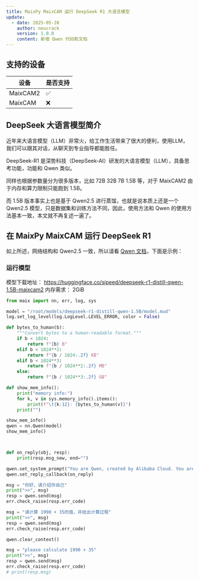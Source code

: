 ```yaml
---
title: MaixPy MaixCAM 运行 DeepSeek R1 大语言模型
update:
  - date: 2025-05-28
    author: neucrack
    version: 1.0.0
    content: 新增 Qwen 代码和文档
---
```


## 支持的设备

| 设备      | 是否支持 |
| -------- | ------- |
| MaixCAM2 | ✅ |
| MaixCAM  | ❌ |


## DeepSeek 大语言模型简介

近年来大语言模型（LLM）非常火，给工作生活带来了很大的便利，使用LLM，我们可以跟其对话，从聊天到专业指导都能胜任。

DeepSeek-R1 是深势科技（DeepSeek-AI）研发的大语言模型（LLM），具备思考功能，功能和 Qwen 类似。

同样也根据参数量分为很多版本，比如 72B 32B 7B 1.5B 等，对于 MaixCAM2 由于内存和算力限制只能跑到 1.5B。

而 1.5B 版本事实上也是基于 Qwen2.5 进行蒸馏，也就是说本质上还是一个 Qwen2.5 模型，只是数据集和训练方法不同，因此，使用方法和 Qwen 的使用方法基本一致，本文就不再复述一遍了。

## 在 MaixPy MaixCAM 运行 DeepSeek R1

如上所述，网络结构和 Qwen2.5 一致，所以请看 [Qwen 文档](./llm_qwen.md)，下面是示例：

### 运行模型

模型下载地址： https://huggingface.co/sipeed/deepseek-r1-distill-qwen-1.5B-maixcam2
内存需求： 2GiB

```python
from maix import nn, err, log, sys

model = "/root/models/deepseek-r1-distill-qwen-1.5B/model.mud"
log.set_log_level(log.LogLevel.LEVEL_ERROR, color = False)

def bytes_to_human(b):
    """Convert bytes to a human-readable format."""
    if b < 1024:
        return f"{b} B"
    elif b < 1024**2:
        return f"{b / 1024:.2f} KB"
    elif b < 1024**3:
        return f"{b / 1024**2:.2f} MB"
    else:
        return f"{b / 1024**3:.2f} GB"

def show_mem_info():
    print("memory info:")
    for k, v in sys.memory_info().items():
        print(f"\t{k:12}: {bytes_to_human(v)}")
    print("")

show_mem_info()
qwen = nn.Qwen(model)
show_mem_info()



def on_reply(obj, resp):
    print(resp.msg_new, end="")

qwen.set_system_prompt("You are Qwen, created by Alibaba Cloud. You are a helpful assistant.")
qwen.set_reply_callback(on_reply)

msg = "你好，请介绍你自己"
print(">>", msg)
resp = qwen.send(msg)
err.check_raise(resp.err_code)

msg = "请计算 1990 + 35的值，并给出计算过程"
print(">>", msg)
resp = qwen.send(msg)
err.check_raise(resp.err_code)

qwen.clear_context()

msg = "please calculate 1990 + 35"
print(">>", msg)
resp = qwen.send(msg)
err.check_raise(resp.err_code)
# print(resp.msg)
```

